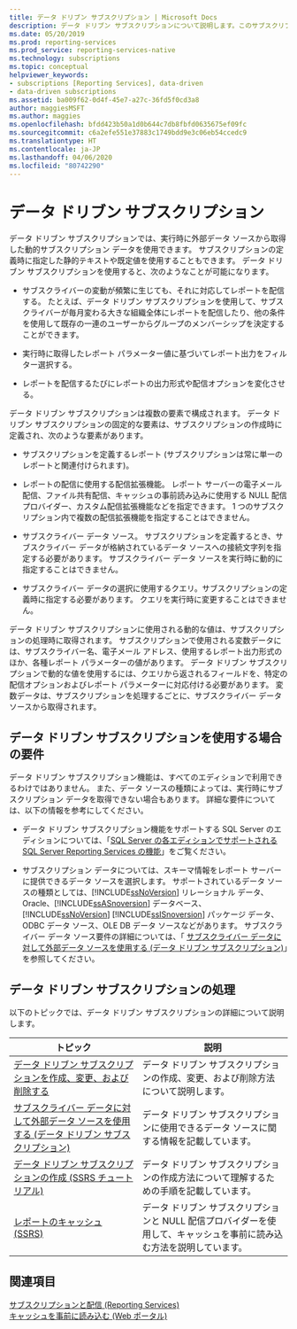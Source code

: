 ```yaml
---
title: データ ドリブン サブスクリプション | Microsoft Docs
description: データ ドリブン サブスクリプションについて説明します。このサブスクリプションでは、実行時に外部データ ソースから取得した動的サブスクリプション データを使用できます。
ms.date: 05/20/2019
ms.prod: reporting-services
ms.prod_service: reporting-services-native
ms.technology: subscriptions
ms.topic: conceptual
helpviewer_keywords:
- subscriptions [Reporting Services], data-driven
- data-driven subscriptions
ms.assetid: ba009f62-0d4f-45e7-a27c-36fd5f0cd3a8
author: maggiesMSFT
ms.author: maggies
ms.openlocfilehash: bfdd423b50a1d0b644c7db8fbfd0635675ef09fc
ms.sourcegitcommit: c6a2efe551e37883c1749bdd9e3c06eb54ccedc9
ms.translationtype: HT
ms.contentlocale: ja-JP
ms.lasthandoff: 04/06/2020
ms.locfileid: "80742290"
---
```

# <a name="data-driven-subscriptions"></a>データ ドリブン サブスクリプション
  データ ドリブン サブスクリプションでは、実行時に外部データ ソースから取得した動的サブスクリプション データを使用できます。 サブスクリプションの定義時に指定した静的テキストや既定値を使用することもできます。 データ ドリブン サブスクリプションを使用すると、次のようなことが可能になります。  
  
-    サブスクライバーの変動が頻繁に生じても、それに対応してレポートを配信する。 たとえば、データ ドリブン サブスクリプションを使用して、サブスクライバーが毎月変わる大きな組織全体にレポートを配信したり、他の条件を使用して既存の一連のユーザーからグループのメンバーシップを決定することができます。  
  
-   実行時に取得したレポート パラメーター値に基づいてレポート出力をフィルター選択する。  
  
-   レポートを配信するたびにレポートの出力形式や配信オプションを変化させる。  
  
 データ ドリブン サブスクリプションは複数の要素で構成されます。 データ ドリブン サブスクリプションの固定的な要素は、サブスクリプションの作成時に定義され、次のような要素があります。  
  
- サブスクリプションを定義するレポート (サブスクリプションは常に単一のレポートと関連付けられます)。  
  
- レポートの配信に使用する配信拡張機能。 レポート サーバーの電子メール配信、ファイル共有配信、キャッシュの事前読み込みに使用する NULL 配信プロバイダー、カスタム配信拡張機能などを指定できます。 1 つのサブスクリプション内で複数の配信拡張機能を指定することはできません。  
  
- サブスクライバー データ ソース。 サブスクリプションを定義するとき、サブスクライバー データが格納されているデータ ソースへの接続文字列を指定する必要があります。 サブスクライバー データ ソースを実行時に動的に指定することはできません。  
  
- サブスクライバー データの選択に使用するクエリ。サブスクリプションの定義時に指定する必要があります。 クエリを実行時に変更することはできません。  
  
 データ ドリブン サブスクリプションに使用される動的な値は、サブスクリプションの処理時に取得されます。 サブスクリプションで使用される変数データには、サブスクライバー名、電子メール アドレス、使用するレポート出力形式のほか、各種レポート パラメーターの値があります。 データ ドリブン サブスクリプションで動的な値を使用するには、クエリから返されるフィールドを、特定の配信オプションおよびレポート パラメーターに対応付ける必要があります。 変数データは、サブスクリプションを処理するごとに、サブスクライバー データ ソースから取得されます。  
  
## <a name="requirements-for-using-data-driven-subscriptions"></a>データ ドリブン サブスクリプションを使用する場合の要件

 データ ドリブン サブスクリプション機能は、すべてのエディションで利用できるわけではありません。 また、データ ソースの種類によっては、実行時にサブスクリプション データを取得できない場合もあります。 詳細な要件については、以下の情報を参考にしてください。  

- データ ドリブン サブスクリプション機能をサポートする SQL Server のエディションについては、「[SQL Server の各エディションでサポートされる SQL Server Reporting Services の機能](../reporting-services-features-supported-by-the-editions-of-sql-server-2016.md)」をご覧ください。  

- サブスクリプション データについては、スキーマ情報をレポート サーバーに提供できるデータ ソースを選択します。 サポートされているデータ ソースの種類としては、[!INCLUDE[ssNoVersion](../../includes/ssnoversion-md.md)] リレーショナル データ、Oracle、[!INCLUDE[ssASnoversion](../../includes/ssasnoversion-md.md)] データベース、[!INCLUDE[ssNoVersion](../../includes/ssnoversion-md.md)] [!INCLUDE[ssISnoversion](../../includes/ssisnoversion-md.md)] パッケージ データ、ODBC データ ソース、OLE DB データ ソースなどがあります。 サブスクライバー データ ソース要件の詳細については、「 [サブスクライバー データに対して外部データ ソースを使用する &#40;データ ドリブン サブスクリプション&#41;](../../reporting-services/subscriptions/use-an-external-data-source-for-subscriber-data-data-driven-subscription.md)」を参照してください。  
  
## <a name="working-with-data-driven-subscriptions"></a>データ ドリブン サブスクリプションの処理  
 以下のトピックでは、データ ドリブン サブスクリプションの詳細について説明します。  
  
|トピック|説明|  
|------------|-----------------|  
|[データ ドリブン サブスクリプションを作成、変更、および削除する](../../reporting-services/subscriptions/create-modify-and-delete-data-driven-subscriptions.md)|データ ドリブン サブスクリプションの作成、変更、および削除方法について説明します。|  
|[サブスクライバー データに対して外部データ ソースを使用する &#40;データ ドリブン サブスクリプション&#41;](../../reporting-services/subscriptions/use-an-external-data-source-for-subscriber-data-data-driven-subscription.md)|データ ドリブン サブスクリプションに使用できるデータ ソースに関する情報を記載しています。|  
|[データ ドリブン サブスクリプションの作成 &#40;SSRS チュートリアル&#41;](../../reporting-services/create-a-data-driven-subscription-ssrs-tutorial.md)|データ ドリブン サブスクリプションの作成方法について理解するための手順を記載しています。|  
|[レポートのキャッシュ (SSRS)](../../reporting-services/report-server/caching-reports-ssrs.md)|データ ドリブン サブスクリプションと NULL 配信プロバイダーを使用して、キャッシュを事前に読み込む方法を説明しています。|  
  
## <a name="see-also"></a>関連項目

 [サブスクリプションと配信 &#40;Reporting Services&#41;](../../reporting-services/subscriptions/subscriptions-and-delivery-reporting-services.md)  
 [キャッシュを事前に読み込む &#40;Web ポータル&#41;](../../reporting-services/report-server/preload-the-cache-report-manager.md)  
  
  
